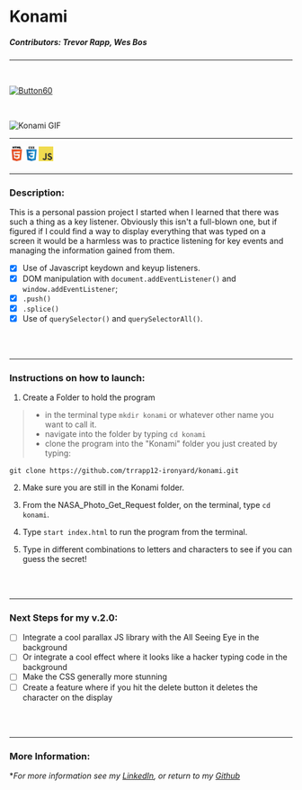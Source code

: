 # Konami


##### Contributors: Trevor Rapp, Wes Bos

---

<br>

[![Button60](https://user-images.githubusercontent.com/11747875/141862863-396ab1ee-36db-45fc-bdf9-857cc75ef75b.png)](https://trrapp12-ironyard.github.io/konami/)


<br>

![Konami GIF](https://user-images.githubusercontent.com/11747875/132816836-e64ed5b3-8f68-43da-a730-b2d79b1d55d2.gif)

---

<img align="left" alt="HTML5" width="26px" src="https://raw.githubusercontent.com/github/explore/80688e429a7d4ef2fca1e82350fe8e3517d3494d/topics/html/html.png" />
<img align="left" alt="CSS3" width="26px" src="https://raw.githubusercontent.com/github/explore/80688e429a7d4ef2fca1e82350fe8e3517d3494d/topics/css/css.png" />
<img align="left" alt="JavaScript" width="26px" src="https://raw.githubusercontent.com/github/explore/80688e429a7d4ef2fca1e82350fe8e3517d3494d/topics/javascript/javascript.png" />

<br>
<br>

---

### Description:


This is a personal passion project I started when I learned that there was such a thing as a key listener.  Obviously this isn't a full-blown one, but if figured if I could find a way to display everything that was typed on a screen it would be a harmless was to practice listening for key events and managing the information gained from them.  

- [x] Use of Javascript keydown and keyup listeners.
- [x] DOM manipulation with ```document.addEventListener()``` and ```window.addEventListener```; 
- [x] ```.push()```
- [x] ```.splice()```
- [x] Use of ```querySelector()``` and ```querySelectorAll()```.

<br>
<br>

---

### Instructions on how to launch:


1. Create a Folder to hold the program
 > - in the terminal type `mkdir konami` or whatever other name you want to call it. 
 > - navigate into the folder by typing `cd konami`
 > - clone the program into the "Konami" folder you just created by typing: 
 
 ```
 git clone https://github.com/trrapp12-ironyard/konami.git
 ```
  
2. Make sure you are still in the Konami folder.
 
3. From the NASA_Photo_Get_Request folder, on the terminal, type `cd konami`. 

4. Type `start index.html` to run the program from the terminal. 

5. Type in different combinations to letters and characters to see if you can guess the secret!

<br>
<br>

---

### Next Steps for my v.2.0:

- [ ] Integrate a cool parallax JS library with the All Seeing Eye in the background
- [ ] Or integrate a cool effect where it looks like a hacker typing code in the background
- [ ] Make the CSS generally more stunning
- [ ] Create a feature where if you hit the delete button it deletes the character on the display
<br>
<br>

---


### More Information:

\**For more information see my [LinkedIn](https://www.linkedin.com/in/trevor-rapp-042a1037), or return to my [Github](https://github.com/trrapp12)*
